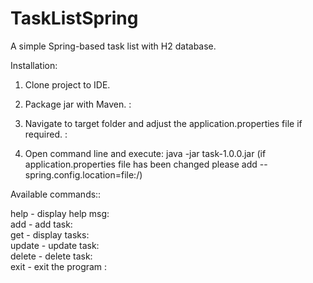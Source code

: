 # TaskListSpring
A simple Spring-based task list with H2 database. <br>

Installation:<br>

1. Clone project to IDE.<br>

2. Package jar with Maven. :<br>

3. Navigate to target folder and adjust the application.properties file if required. :<br>

4. Open command line and execute: java -jar task-1.0.0.jar 
   (if application.properties file has been changed please add --spring.config.location=file:/<pathTofile>)
	
Available commands::<br>

help - display help msg:<br>
add - add task:<br>
get - display tasks:<br>
update - update task:<br>
delete - delete task:<br>
exit - exit the program :<br>
